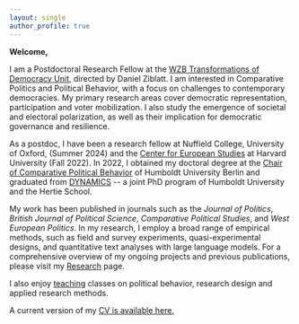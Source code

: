 ```yaml
---
layout: single
author_profile: true
---
```


**Welcome,** 

I am a Postdoctoral Research Fellow at the [WZB Transformations of Democracy Unit](https://www.wzb.eu/en/research/dynamics-of-political-systems/transformations-of-democracy), directed by Daniel Ziblatt. 
I am interested in Comparative Politics and Political Behavior, with a focus on challenges to contemporary democracies. 
My primary research areas cover democratic representation, participation and voter mobilization. 
I also study the emergence of societal and electoral polarization, as well as their implication for democratic governance and resilience.  

As a postdoc, I have been a research fellow at Nuffield College, University of Oxford, (Summer 2024) and the [Center for European Studies](https://ces.fas.harvard.edu/people/fabio-ellger) at Harvard University (Fall 2022). 
In 2022, I obtained my doctoral degree at the [Chair of Comparative Political Behavior](https://www.sowi.hu-berlin.de/en/lehrbereiche-en/comparative-political-behavior/team/team-comparative-political-behavior) of Humboldt University Berlin and graduated from [DYNAMICS](https://www.sowi.hu-berlin.de/en/dynamics/people/Alumni) -- a joint PhD program of Humboldt University and the Hertie School.

My work has been published in journals such as the _Journal of Politics_, _British Journal of Political Science_, _Comparative Political Studies_, and _West European Politics_. 
In my research, I employ a broad range of empirical methods, such as field and survey experiments, quasi-experimental designs, and quantitative text analyses with large language models.
For a comprehensive overview of my ongoing projects and previous publications, please visit my [Research](/research/) page.

 I also enjoy [teaching](/teaching/) classes on political behavior, research design and applied research methods.

A current version of my [CV is available here.](https://www.fabioellger.com/assets/docs/CV_Online_2025.pdf)
